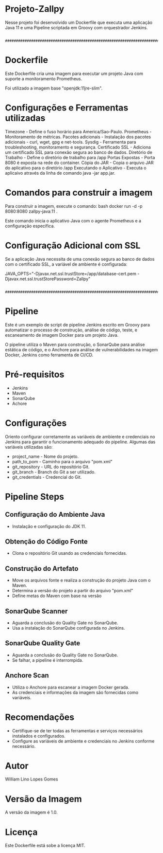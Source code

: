 # Projeto-Zallpy

Nesse projeto foi desenvolvido um Dockerfile que executa uma aplicação Java 11 e uma Pipeline scriptada em Groovy com orquestrador Jenkins. 


                ########################################################################################
                

# Dockerfile

Este Dockerfile cria uma imagem para executar um projeto Java com suporte a monitoramento Prometheus.

Foi utilizado a imagem base "openjdk:11jre-slim".

# Configurações e Ferramentas utilizadas

Timezone - Define o fuso horário para America/Sao-Paulo.
Prometheus - Monitoramento de métricas.
Pacotes adicionais - Instalação dos pacotes adicionais - curl, wget, gpg e net-tools.
Sysdig - Ferramenta para troubleshooting, monitoramento e segurança.
Certificado SSL - Adiciona um certificado SSL para conexão segura ao banco de dados.
Diretório de Trabalho - Define o diretório de trabalho para /app
Portas Expostas - Porta 8080 é exposta na rede do container.
Cópia do JAR - Copia o arquivo JAR do aplicativo para o diretório /app
Executando o Aplicativo - Executa o aplicaivo através da linha de comando java -jar app.jar.

# Comandos para construir a imagem

Para construir a imagem, execute o comando:
bash 
    docker run -d -p 8080:8080 zallpy-java:11 .

Este comando inicia o aplicativo Java com o agente Prometheus e a configuração específica.

# Configuração Adicional com SSL

Se a aplicação Java necessita de uma conexão segura ao banco de dados com o certificado SSL, a variável de ambiente é configurada: 

JAVA_OPTS="-Djavax.net.ssl.trustStore=/app/database-cert.pem -Djavax.net.ssl.trustStorePassword=Zallpy"



                  ########################################################################################



# Pipeline

Este é um exemplo de script de pipeline Jenkins escrito em Groovy para automatizar o processo de construção, análise de código, teste, e escaneamento de imagem Docker para um projeto Java.

O pipeline utiliza o Maven para construção, o SonarQube para análise estática de código, e o Anchore para análise de vulnerabilidades na imagem Docker, Jenkins como ferramenta de CI/CD.

# Pré-requisitos

- Jenkins
- Maven
- SonarQube
- Achore

# Configurações

Oriento configurar corretamente as variáveis de ambiente e credenciais no Jenkins para garantir o funcionamento adequado do pipeline. Algumas das variáveis utilizadas são:

- project_name - Nome do projeto.
- path_to_pom - Caminho para o arquivo "pom.xml"
- git_repository - URL do repositório Git. 
- git_branch - Branch do Git a ser utilizado.
- git_credentials - Credencial do Git.

# Pipeline Steps

## Configuração do Ambiente Java

- Instalação e configuração do JDK 11.

## Obtenção do Código Fonte

- Clona o repositório Git usando as credenciais fornecidas.

## Construção do Artefato

- Move os arquivos fonte e realiza a construção do projeto Java com o Maven.
- Determina a versão do projeto a partir do arquivo "pom.xml"
- Define metas do Maven com base na versão 

## SonarQube Scanner

- Aguarda a conclusão do Quality Gate no SonarQube.
- Usa a instalação do SonarQube configurada no Jenkins.

## SonarQube Quality Gate

- Aguarda a conclusão do Quality Gate no SonarQube.
- Se falhar, a pipeline é interrompida.

## Anchore Scan

- Utiliza o Anchore para escanear a imagem Docker gerada.
- As credenciais e informações da imagem são fornecidas como variáveis.

# Recomendações

- Certifique-se de ter todas as ferramentas e serviços necessários instalados e configurados.
- Configure as variáveis de ambiente e credenciais no Jenkins conforme necessário.


# Autor

William Lino Lopes Gomes

# Versão da Imagem

A versão da imagem é 1.0.

# Licença 

Este Dockerfile está sobe a licença MIT. 
